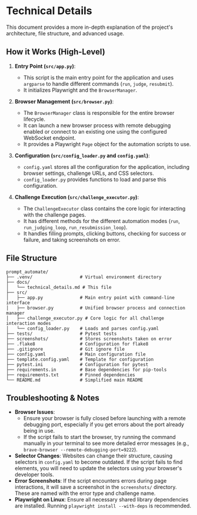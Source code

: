# Technical Details

This document provides a more in-depth explanation of the project's architecture, file structure, and advanced usage.

## How it Works (High-Level)

1.  **Entry Point (`src/app.py`)**:
    *   This script is the main entry point for the application and uses `argparse` to handle different commands (`run`, `judge`, `resubmit`).
    *   It initializes Playwright and the `BrowserManager`.

2.  **Browser Management (`src/browser.py`)**:
    *   The `BrowserManager` class is responsible for the entire browser lifecycle.
    *   It can launch a new browser process with remote debugging enabled or connect to an existing one using the configured WebSocket endpoint.
    *   It provides a Playwright `Page` object for the automation scripts to use.

3.  **Configuration (`src/config_loader.py` and `config.yaml`)**:
    *   `config.yaml` stores all the configuration for the application, including browser settings, challenge URLs, and CSS selectors.
    *   `config_loader.py` provides functions to load and parse this configuration.

4.  **Challenge Execution (`src/challenge_executor.py`)**:
    *   The `ChallengeExecutor` class contains the core logic for interacting with the challenge pages.
    *   It has different methods for the different automation modes (`run`, `run_judging_loop`, `run_resubmission_loop`).
    *   It handles filling prompts, clicking buttons, checking for success or failure, and taking screenshots on error.

## File Structure

```
prompt_automate/
├── .venv/                  # Virtual environment directory
├── docs/
│   └── technical_details.md # This file
├── src/
│   ├── app.py              # Main entry point with command-line interface
│   ├── browser.py          # Unified browser process and connection manager
│   ├── challenge_executor.py # Core logic for all challenge interaction modes
│   └── config_loader.py    # Loads and parses config.yaml
├── tests/                  # Pytest tests
├── screenshots/            # Stores screenshots taken on error
├── .flake8                 # Configuration for flake8
├── .gitignore              # Git ignore file
├── config.yaml             # Main configuration file
├── template.config.yaml    # Template for configuration
├── pytest.ini              # Configuration for pytest
├── requirements.in         # Base dependencies for pip-tools
├── requirements.txt        # Pinned dependencies
└── README.md               # Simplified main README
```

## Troubleshooting & Notes

*   **Browser Issues**:
    *   Ensure your browser is fully closed before launching with a remote debugging port, especially if you get errors about the port already being in use.
    *   If the script fails to start the browser, try running the command manually in your terminal to see more detailed error messages (e.g., `brave-browser --remote-debugging-port=9222`).
*   **Selector Changes**: Websites can change their structure, causing selectors in `config.yaml` to become outdated. If the script fails to find elements, you will need to update the selectors using your browser's developer tools.
*   **Error Screenshots**: If the script encounters errors during page interactions, it will save a screenshot in the `screenshots/` directory. These are named with the error type and challenge name.
*   **Playwright on Linux**: Ensure all necessary shared library dependencies are installed. Running `playwright install --with-deps` is recommended. 